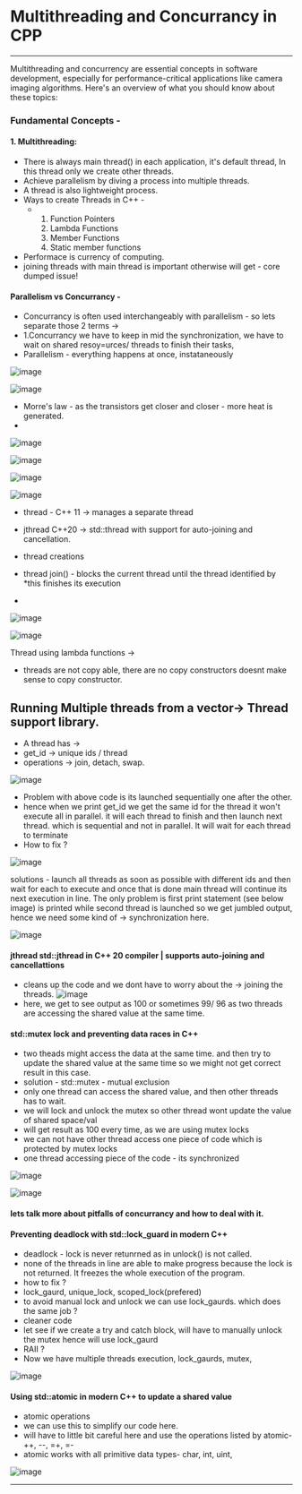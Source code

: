 # Multithreading and Concurrancy in CPP

---

Multithreading and concurrency are essential concepts in software development, especially for performance-critical applications like camera imaging algorithms. Here's an overview of what you should know about these topics:

### Fundamental Concepts -

#### 1. Multithreading:

- There is always main thread() in each application, it's default thread, In this thread only we create other threads.
- Achieve parallelism by diving a process into multiple threads.
- A thread is also lightweight process.
- Ways to create Threads in C++ -
   - 1. Function Pointers
     2. Lambda Functions
     3. Member Functions
     4. Static member functions
- Performace is currency of computing.
- joining threads with main thread is important otherwise will get - core dumped issue!

#### Parallelism vs Concurrancy -
- Concurrancy is often used interchangeably with parallelism - so lets separate those 2 terms ->
- 1.Concurrancy we have to keep in mid the synchronization, we have to wait on shared resoy=urces/ threads to finish their tasks,
- Parallelism - everything happens at once, instataneously 
  

![image](https://github.com/user-attachments/assets/c046ea13-f116-4272-b3a6-aaaa78f6886e)

![image](https://github.com/user-attachments/assets/e9ea70a1-02b1-4b95-9e57-c4a0cf34eb94)

- Morre's law - as the transistors get closer and closer - more heat is generated.
- 

![image](https://github.com/user-attachments/assets/4043f703-38ee-4eb1-8075-d5fda5242159)

![image](https://github.com/user-attachments/assets/a5d4f24d-c4d3-464b-95a2-8056292fb74c)

![image](https://github.com/user-attachments/assets/001557e9-329f-4835-ba8a-5b40e5f6b625)


![image](https://github.com/user-attachments/assets/a114e307-bbba-4378-8a1b-89fd3271f17e)

- thread - C++ 11 -> manages a separate thread
- jthread C++20 -> std::thread with support for auto-joining and cancellation.

- thread creations
- thread join() - blocks the current thread until the thread identified by *this finishes its execution
- 

![image](https://github.com/user-attachments/assets/37d781df-f3c7-4bd0-8bfa-bda2629dd744)

![image](https://github.com/user-attachments/assets/d8ed909f-8c5d-4a6d-b212-b555b42d0501)


Thread using lambda functions ->
- threads are not copy able, there are no copy constructors doesnt make sense to copy constructor.


Running Multiple threads from a vector-> Thread support library.
- 

-  A thread has ->
-  get_id -> unique ids / thread
-  operations -> join, detach, swap. 


![image](https://github.com/user-attachments/assets/44be92fa-6ec6-481a-9f59-c12fae5f47d5)

- Problem with above code is its launched sequentially one after the other.
- hence when we print get_id we get the same id for the thread it won't execute all in parallel. it will each thread to finish and then launch next thread. which is sequential and not in parallel. It will wait for each thread to terminate
- How to fix ?


![image](https://github.com/user-attachments/assets/35450a7b-f148-4299-87d9-33e4f387b2c2)

solutions - launch all threads as soon as possible with different ids and then wait for each to execute and once that is done main thread will continue its next execution in line. The only problem is first print statement (see below image) is printed while second thread is launched so we get jumbled output, hence we need some kind of -> synchronization here. 

![image](https://github.com/user-attachments/assets/a3266bc3-a09f-48fa-9997-3507dde5b66f)


#### jthread std::jthread in C++ 20 compiler | supports auto-joining and cancellattions
- cleans up the code and we dont have to worry about the -> joining the threads.
![image](https://github.com/user-attachments/assets/13df9199-4c52-4540-b1a9-cad4d7d44084)
- here, we get to see output as 100 or sometimes 99/ 96 as two threads are accessing the shared value at the same time.

#### std::mutex lock and preventing data races in C++ 
- two theads might access the data at the same time. and then try to update the shared value at the same time so we might not get correct result in this case.
- solution - std::mutex - mutual exclusion
- only one thread can access the shared value, and then other threads has to wait.
- we will lock and unlock the mutex so other thread wont update the value of shared space/val
- will get result as 100 every time, as we are using mutex locks
- we can not have other thread access one piece of code which is protected by mutex locks
- one thread accessing piece of the code - its synchronized
  
![image](https://github.com/user-attachments/assets/ad6b9472-84f8-492e-aa4f-9cc8af1c8442)

![image](https://github.com/user-attachments/assets/059f939d-5977-48e7-8f98-9139c2f2dd1f)

#### lets talk more about pitfalls of concurrancy and how to deal with it.

#### Preventing deadlock with std::lock_guard in modern C++

- deadlock - lock is never retunrned as in unlock() is not called.
- none of the threads in line are able to make progress because the lock is not returned. It freezes the whole execution of the program.
- how to fix ?
- lock_gaurd, unique_lock, scoped_lock(prefered)
- to avoid manual lock and unlock we can use lock_gaurds. which does the same job ?
- cleaner code
- let see if we create a try and catch block, will have to manually unlock the mutex hence will use lock_gaurd
- RAII ?
- Now we have multiple threads execution, lock_gaurds, mutex, 

  
![image](https://github.com/user-attachments/assets/74886027-dcaf-41ab-84fa-06ee9bbb8558)


#### Using std::atomic in modern C++ to update a shared value
- atomic operations
- we can use this to simplify our code here.
- will have to little bit careful here and use the operations listed by atomic- ++, --, =+, =-
- atomic works with all primitive data types- char, int, uint, 

![image](https://github.com/user-attachments/assets/b0586e4c-797a-403e-8b87-5b46b00d4441)

---
